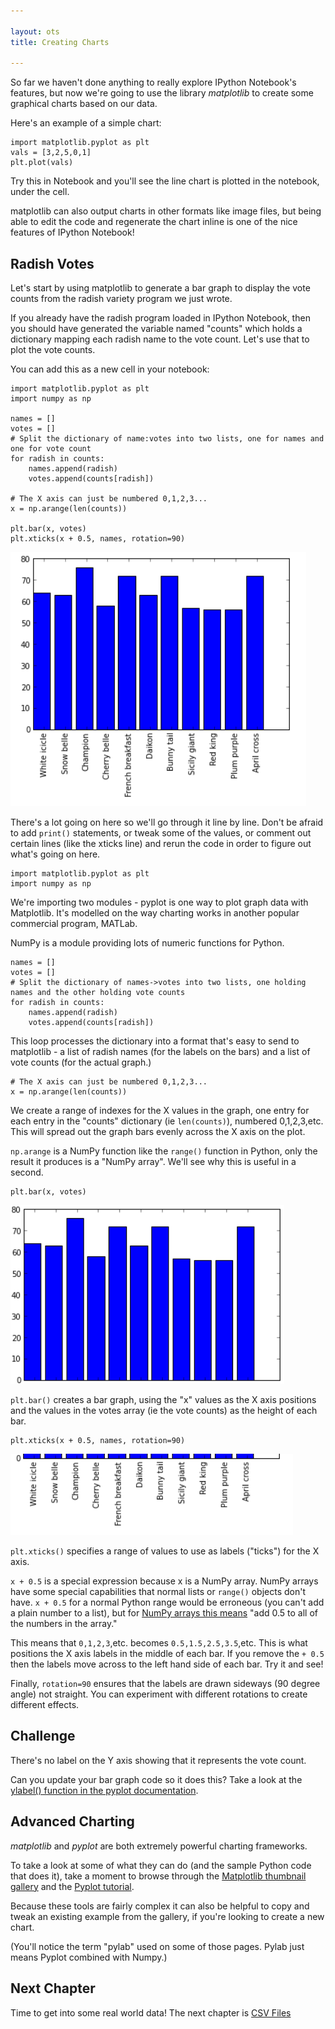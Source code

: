 ```yaml
---

layout: ots
title: Creating Charts

---
```


So far we haven't done anything to really explore IPython Notebook's features, but now we're going to use the library *matplotlib* to create some graphical charts based on our data.

Here's an example of a simple chart:

    import matplotlib.pyplot as plt
    vals = [3,2,5,0,1]
    plt.plot(vals)

Try this in Notebook and you'll see the line chart is plotted in the notebook, under the cell.

matplotlib can also output charts in other formats like image files, but being able to edit the code and regenerate the chart inline is one of the nice features of IPython Notebook!

## Radish Votes

Let's start by using matplotlib to generate a bar graph to display the vote counts from the radish variety program we just wrote.

If you already have the radish program loaded in IPython Notebook, then you should have generated the variable named "counts" which holds a dictionary mapping each radish name to the vote count. Let's use that to plot the vote counts.

You can add this as a new cell in your notebook:

    import matplotlib.pyplot as plt
    import numpy as np
    
    names = []
    votes = []
    # Split the dictionary of name:votes into two lists, one for names and one for vote count
    for radish in counts:
        names.append(radish)
        votes.append(counts[radish])
    
    # The X axis can just be numbered 0,1,2,3...
    x = np.arange(len(counts))
    
    plt.bar(x, votes)
    plt.xticks(x + 0.5, names, rotation=90)

<img src="../images/radish_bargraph.png" alt="Radishes on a bargraph">
</img>

There's a lot going on here so we'll go through it line by line. Don't be afraid to add `print()` statements, or tweak some of the values, or comment out certain lines (like the xticks line) and rerun the code in order to figure out what's going on here.

    import matplotlib.pyplot as plt
    import numpy as np

We're importing two modules - pyplot is one way to plot graph data with Matplotlib. It's modelled on the way charting works in another popular commercial program, MATLab.

NumPy is a module providing lots of numeric functions for Python.

    names = []
    votes = []
    # Split the dictionary of names->votes into two lists, one holding names and the other holding vote counts
    for radish in counts:
        names.append(radish)
        votes.append(counts[radish])

This loop processes the dictionary into a format that's easy to send to matplotlib - a list of radish names (for the labels on the bars) and a list of vote counts (for the actual graph.)

    # The X axis can just be numbered 0,1,2,3...
    x = np.arange(len(counts))

We create a range of indexes for the X values in the graph, one entry for each entry in the "counts" dictionary (ie `len(counts)`), numbered 0,1,2,3,etc. This will spread out the graph bars evenly across the X axis on the plot.

`np.arange` is a NumPy function like the `range()` function in Python, only the result it produces is a "NumPy array". We'll see why this is useful in a second.

    plt.bar(x, votes)

<img src="../images/radish_barsection.png" alt="Bar section">
</img>

`plt.bar()` creates a bar graph, using the "x" values as the X axis positions and the values in the votes array (ie the vote counts) as the height of each bar.

    plt.xticks(x + 0.5, names, rotation=90)

<img src="../images/radish_ticks.png" alt="Ticks section">
</img>

`plt.xticks()` specifies a range of values to use as labels ("ticks") for the X axis.

`x + 0.5` is a special expression because x is a NumPy array. NumPy arrays have some special capabilities that normal lists or `range()` objects don't have. `x + 0.5` for a normal Python range would be erroneous (you can't add a plain number to a list), but for [NumPy arrays this means](http://docs.scipy.org/doc/numpy/reference/arrays.ndarray.html#arithmetic-and-comparison-operations) "add 0.5 to all of the numbers in the array."

This means that `0,1,2,3`,etc. becomes `0.5,1.5,2.5,3.5`,etc. This is what positions the X axis labels in the middle of each bar. If you remove the `+ 0.5` then the labels move across to the left hand side of each bar. Try it and see!

Finally, `rotation=90` ensures that the labels are drawn sideways (90 degree angle) not straight. You can experiment with different rotations to create different effects.

## Challenge

There's no label on the Y axis showing that it represents the vote count.

Can you update your bar graph code so it does this? Take a look at the [ylabel() function in the pyplot documentation](http://matplotlib.org/api/pyplot_api.html#matplotlib.pyplot.ylabel).


## Advanced Charting

*matplotlib* and *pyplot* are both extremely powerful charting frameworks.

To take a look at some of what they can do (and the sample Python code that does it), take a moment to browse through the [Matplotlib thumbnail gallery](http://matplotlib.org/gallery.html#pylab_examples) and the [Pyplot tutorial](http://matplotlib.org/users/pyplot_tutorial.html).

Because these tools are fairly complex it can also be helpful to copy and tweak an existing example from the gallery, if you're looking to create a new chart.

(You'll notice the term "pylab" used on some of those pages. Pylab just means Pyplot combined with Numpy.)

## Next Chapter

Time to get into some real world data! The next chapter is [CSV Files](csv.html)
